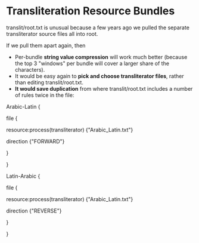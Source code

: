 # Transliteration Resource Bundles

translit/root.txt is unusual because a few years ago we pulled the separate
transliterator source files all into root.

If we pull them apart again, then

*   Per-bundle **string value compression** will work much better (because the
    top 3 "windows" per bundle will cover a larger share of the characters).
*   It would be easy again to **pick and choose transliterator files**, rather
    than editing translit/root.txt.
*   **It would save duplication** from where translit/root.txt includes a number
    of rules twice in the file:

Arabic-Latin {

file {

resource:process(transliterator) {"Arabic_Latin.txt"}

direction {"FORWARD"}

}

}

Latin-Arabic {

file {

resource:process(transliterator) {"Arabic_Latin.txt"}

direction {"REVERSE"}

}

}
